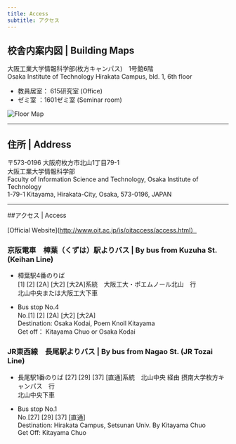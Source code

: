 ```yaml
---
title: Access
subtitle: アクセス
---
```


## 校舎内案内図 | Building Maps
大阪工業大学情報科学部(枚方キャンパス)　1号館6階  
Osaka Institute of Technology Hirakata Campus, bld. 1, 6th floor  
- 教員居室： 615研究室 (Office)
- ゼミ室     ：1601ゼミ室 (Seminar room)

![Floor Map]()

***

## 住所 | Address
〒573-0196 大阪府枚方市北山1丁目79-1    
大阪工業大学情報科学部  
Faculty of Information Science and Technology, Osaka Institute of Technology  
1-79-1 Kitayama, Hirakata-City, Osaka, 573-0196, JAPAN  

***

##アクセス | Access

[Official Website](http://www.oit.ac.jp/is/oitaccess/access.html）

### 京阪電車　樟葉（くずは）駅よりバス | By bus from Kuzuha St. (Keihan Line)  

- 樟葉駅4番のりば  
[1] [2] [2A] [大2] [大2A]系統　大阪工大・ポエムノール北山　行  
北山中央または大阪工大下車

- Bus stop No.4  
No.[1] [2] [2A] [大2] [大2A]  
Destination: Osaka Kodai, Poem Knoll Kitayama  
Get off： Kitayama Chuo or Osaka Kodai  

### JR東西線　長尾駅よりバス | By bus from Nagao St. (JR Tozai Line)

- 長尾駅1番のりば
[27] [29] [37] [直通]系統　北山中央 経由 摂南大学枚方キャンパス　行  
北山中央下車  

- Bus stop No.1  
No.[27] [29] [37] [直通]  
Destination: Hirakata Campus, Setsunan Univ. By Kitayama Chuo  
Get Off: Kitayama Chuo  
